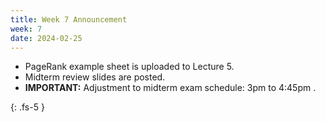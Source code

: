 ```yaml
---
title: Week 7 Announcement
week: 7
date: 2024-02-25
---
```


* PageRank example sheet is uploaded to Lecture 5.
* Midterm review slides are posted.
* **IMPORTANT:** Adjustment to midterm exam schedule: 3pm to 4:45pm .

{: .fs-5 }
